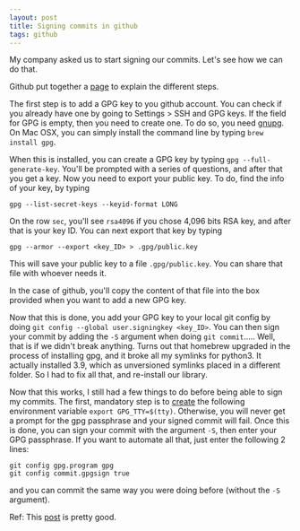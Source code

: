 ```yaml
---
layout: post
title: Signing commits in github
tags: github
---
```


My company asked us to start signing our commits. Let's see how we can do that.

Github put together a
[page](https://docs.github.com/en/free-pro-team@latest/github/authenticating-to-github/managing-commit-signature-verification)
to explain the different steps.

The first step is to add a GPG key to you github account. You can check if you
already have one by going to Settings > SSH and GPG keys. If the field for GPG
is empty, then you need to create one. To do so, you need
[gnupg](https://blog.ghostinthemachines.com/2015/03/01/how-to-use-gpg-command-line/).
On Mac OSX, you can simply install the command line by typing `brew install
gpg`.

When this is installed, you can create a GPG key by typing `gpg
--full-generate-key`. You'll be prompted with a series of questions, and after
that you get a key. Now you need to export your public key. To do, find the info
of your key, by typing 
```
gpg --list-secret-keys --keyid-format LONG
``` 
On the row
`sec`, you'll see `rsa4096` if you chose 4,096 bits RSA key, and after that is
your key ID. You can next export that key by typing 
```
gpg --armor --export <key_ID> > .gpg/public.key
```
This will save your public key to a file
`.gpg/public.key`. You can share that file with whoever needs it.

In the case of github, you'll copy the content of that file into the box
provided when you want to add a new GPG key.

Now that this is done, you add your GPG key to your local git config by doing
`git config --global user.signingkey <key_ID>`. You can then sign your commit by
adding the `-S` argument when doing `git commit`..... Well, that is if we didn't
break anything. Turns out that homebrew upgraded in the process of installing
gpg, and it broke all my symlinks for python3. It actually installed 3.9, which
as unversioned symlinks placed in a different folder. So I had to fix all that,
and re-install our library.

Now that this works, I still had a few things to do before being able to sign my
commits. The first, mandatory step is to
[create](https://github.com/keybase/keybase-issues/issues/2798) the following
environment variable `export GPG_TTY=$(tty)`. Otherwise, you will never get a
prompt for the gpg passphrase and your signed commit will fail.
Once this is done, you can sign your commit with the argument `-S`, then enter
your GPG passphrase. If you want to automate all that, just enter the following
2 lines:
```
git config gpg.program gpg
git config commit.gpgsign true
```
and you can commit the same way you were doing before (without the `-S`
argument).

Ref: This
[post](https://juliansimioni.com/blog/troubleshooting-gpg-git-commit-signing/)
is pretty good.
